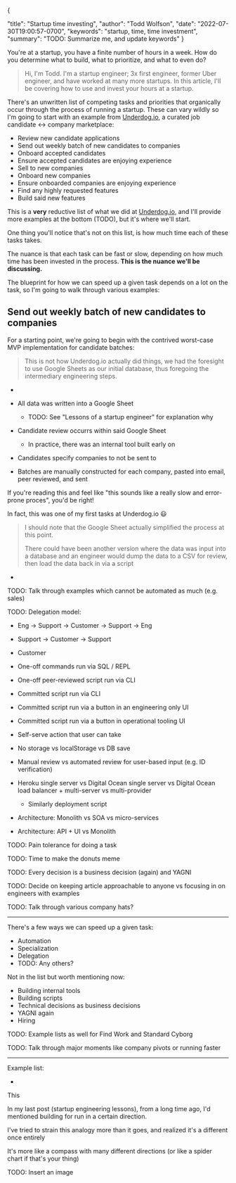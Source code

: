 {
  <!-- TODO: Rename to "Startup time usage and investing?" -->
  "title": "Startup time investing",
  "author": "Todd Wolfson",
  "date": "2022-07-30T19:00:57-0700",
  "keywords": "startup, time, time investment",
  "summary": "TODO: Summarize me, and update keywords"
}

You're at a startup, you have a finite number of hours in a week. How do you determine what to build, what to prioritize, and what to even do?

<!-- Trying something new, like an intro hook to a YouTube video. Intro line then personal line as an aside -->

> Hi, I'm Todd. I'm a startup engineer; 3x first engineer, former Uber engineer, and have worked at many more startups. In this article, I'll be covering how to use and invest your hours at a startup.

<!-- TODO: Does this stylistically work? Do we need something new in our UI? -->

There's an unwritten list of competing tasks and priorities that organically occur through the process of running a startup. These can vary wildly so I'm going to start with an example from [Underdog.io][], a curated job candidate <-> company marketplace:

- Review new candidate applications
- Send out weekly batch of new candidates to companies
- Onboard accepted candidates
- Ensure accepted candidates are enjoying experience
- Sell to new companies
- Onboard new companies
- Ensure onboarded companies are enjoying experience
- Find any highly requested features
- Build said new features

[Underdog.io]: https://underdog.io/

This is a **very** reductive list of what we did at [Underdog.io][], and I'll provide more examples at the bottom (TODO), but it's where we'll start.

One thing you'll notice that's not on this list, is how much time each of these tasks takes.

The nuance is that each task can be fast or slow, depending on how much time has been invested in the process. **This is the nuance we'll be discussing.**

The blueprint for how we can speed up a given task depends on a lot on the task, so I'm going to walk through various examples:

## Send out weekly batch of new candidates to companies
For a starting point, we're going to begin with the contrived worst-case MVP implementation for candidate batches:

> This is not how Underdog.io actually did things, we had the foresight to use Google Sheets as our initial database, thus foregoing the intermediary engineering steps.

-

- All data was written into a Google Sheet
  - TODO: See "Lessons of a startup engineer" for explanation why
- Candidate review occurrs within said Google Sheet
  - In practice, there was an internal tool built early on
- Candidates specify companies to not be sent to
- Batches are manually constructed for each company, pasted into email, peer reviewed, and sent

If you're reading this and feel like "this sounds like a really slow and error-prone proces", you'd be right!

In fact, this was one of my first tasks at Underdog.io 😃

> I should note that the Google Sheet actually simplified the process at this point.
>
> There could have been another version where the data was input into a database and an engineer would dump the data to a CSV for review, then load the data back in via a script

-

TODO: Talk through examples which cannot be automated as much (e.g. sales)

TODO: Delegation model:

- Eng -> Support -> Customer -> Support -> Eng
- Support -> Customer -> Support
- Customer

- One-off commands run via SQL / REPL
- One-off peer-reviewed script run via CLI
- Committed script run via CLI
- Committed script run via a button in an engineering only UI
- Committed script run via a button in operational tooling UI
- Self-serve action that user can take

- No storage vs localStorage vs DB save

- Manual review vs automated review for user-based input (e.g. ID verification)

- Heroku single server vs Digital Ocean single server vs Digital Ocean load balancer + multi-server vs multi-provider
  - Similarly deployment script

- Architecture: Monolith vs SOA vs micro-services
- Architecture: API + UI vs Monolith

TODO: Pain tolerance for doing a task

TODO: Time to make the donuts meme

TODO: Every decision is a business decision (again) and YAGNI

TODO: Decide on keeping article approachable to anyone vs focusing in on engineers with examples

TODO: Talk through various company hats?

--------

There's a few ways we can speed up a given task:

- Automation
- Specialization
- Delegation
- TODO: Any others?

Not in the list but worth mentioning now:

- Building internal tools
- Building scripts
- Technical decisions as business decisions
- YAGNI again
- Hiring

TODO: Example lists as well for Find Work and Standard Cyborg

TODO: Talk through major moments like company pivots or running faster

--------

Example list:

-

This
<!-- TODO: Rework this content, def don't need upfront piece, just easier to start writing like this -->

In my last post (startup engineering lessons), from a long time ago, I'd mentioned building for run in a certain direction.

I've tried to strain this analogy more than it goes, and realized it's a different once entirely

It's more like a compass with many different directions (or like a spider chart if that's your thing)

TODO: Insert an image
<!-- /home/todd/github/twolfson.com/articles/startup-time-investing/compass.jpg -->
<!-- TODO: Polish up image -->

